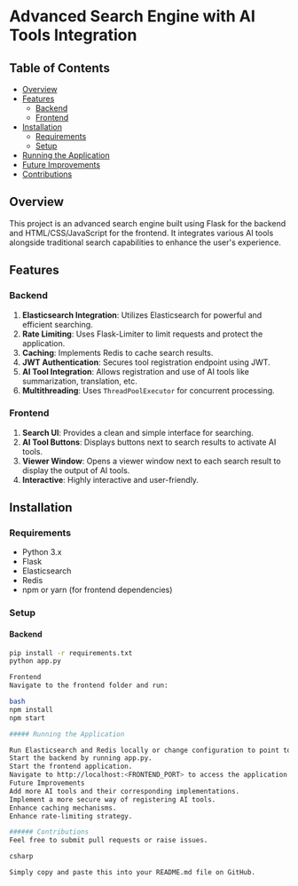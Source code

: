 # Advanced Search Engine with AI Tools Integration

## Table of Contents

- [Overview](#overview)
- [Features](#features)
  - [Backend](#backend)
  - [Frontend](#frontend)
- [Installation](#installation)
  - [Requirements](#requirements)
  - [Setup](#setup)
- [Running the Application](#running-the-application)
- [Future Improvements](#future-improvements)
- [Contributions](#contributions)

## Overview

This project is an advanced search engine built using Flask for the backend and HTML/CSS/JavaScript for the frontend. It integrates various AI tools alongside traditional search capabilities to enhance the user's experience.

## Features

### Backend

1. **Elasticsearch Integration**: Utilizes Elasticsearch for powerful and efficient searching.
2. **Rate Limiting**: Uses Flask-Limiter to limit requests and protect the application.
3. **Caching**: Implements Redis to cache search results.
4. **JWT Authentication**: Secures tool registration endpoint using JWT.
5. **AI Tool Integration**: Allows registration and use of AI tools like summarization, translation, etc.
6. **Multithreading**: Uses `ThreadPoolExecutor` for concurrent processing.

### Frontend

1. **Search UI**: Provides a clean and simple interface for searching.
2. **AI Tool Buttons**: Displays buttons next to search results to activate AI tools.
3. **Viewer Window**: Opens a viewer window next to each search result to display the output of AI tools.
4. **Interactive**: Highly interactive and user-friendly.

## Installation

### Requirements

- Python 3.x
- Flask
- Elasticsearch
- Redis
- npm or yarn (for frontend dependencies)

### Setup

#### Backend

```bash
pip install -r requirements.txt
python app.py

Frontend
Navigate to the frontend folder and run:

bash
npm install
npm start

##### Running the Application

Run Elasticsearch and Redis locally or change configuration to point to your instances.
Start the backend by running app.py.
Start the frontend application.
Navigate to http://localhost:<FRONTEND_PORT> to access the application.
Future Improvements
Add more AI tools and their corresponding implementations.
Implement a more secure way of registering AI tools.
Enhance caching mechanisms.
Enhance rate-limiting strategy.

###### Contributions
Feel free to submit pull requests or raise issues.

csharp

Simply copy and paste this into your README.md file on GitHub.

